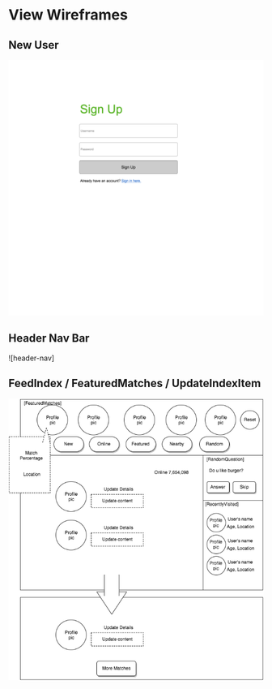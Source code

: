 # View Wireframes

## New User
![new-user]

## Header Nav Bar
![header-nav]

## FeedIndex / FeaturedMatches / UpdateIndexItem
![feed-index]

[new-user]: ./wireframes/new_user.png
[new-session]: ./wireframes/header_nav.png
[feed-index]: ./wireframes/feed_index.png
